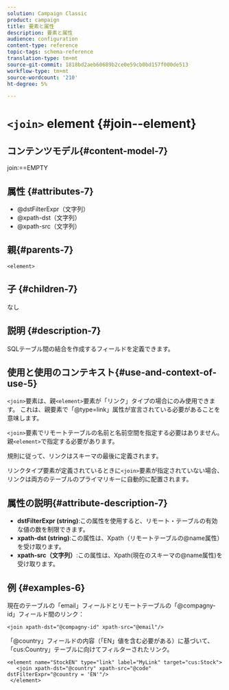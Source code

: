 ```yaml
---
solution: Campaign Classic
product: campaign
title: 要素と属性
description: 要素と属性
audience: configuration
content-type: reference
topic-tags: schema-reference
translation-type: tm+mt
source-git-commit: 1818bd2aeb60689b2ce0e59cb0bd157f000de513
workflow-type: tm+mt
source-wordcount: '210'
ht-degree: 5%

---
```



# `<join>` element  {#join--element}

## コンテンツモデル{#content-model-7}

join:==EMPTY

## 属性 {#attributes-7}

* @dstFilterExpr（文字列）
* @xpath-dst（文字列）
* @xpath-src（文字列）

## 親{#parents-7}

`<element>`

## 子 {#children-7}

なし

## 説明 {#description-7}

SQLテーブル間の結合を作成するフィールドを定義できます。

## 使用と使用のコンテキスト{#use-and-context-of-use-5}

`<join>`要素は、親`<element>`要素が「リンク」タイプの場合にのみ使用できます。 これは、親要素で「@type=link」属性が宣言されている必要があることを意味します。

`<join>`要素でリモートテーブルの名前と名前空間を指定する必要はありません。 親`<element>`で指定する必要があります。

規則に従って、リンクはスキーマの最後に定義されます。

リンクタイプ要素が定義されているときに`<join>`要素が指定されていない場合、リンクは両方のテーブルのプライマリキーに自動的に配置されます。

## 属性の説明{#attribute-description-7}

* **dstFilterExpr (string)**:この属性を使用すると、リモート・テーブルの有効な値の数を制限できます。
* **xpath-dst (string)**:この属性は、Xpath（リモートテーブルの@name属性）を受け取ります。
* **xpath-src（文字列）**:この属性は、Xpath(現在のスキーマの@name属性)を受け取ります。

## 例 {#examples-6}

現在のテーブルの「email」フィールドとリモートテーブルの「@compagny-id」フィールド間のリンク：

```
<join xpath-dst="@compagny-id" xpath-src="@email"/>
```

「@country」フィールドの内容（「EN」値を含む必要がある）に基づいて、「cus:Country」テーブルに向けてフィルターされたリンク。

```
<element name="StockEN" type="link" label="MyLink" target="cus:Stock">
   <join xpath-dst="@country" xpath-src="@code" dstFilterExpr="@country = 'EN'"/>
 </element>
```
